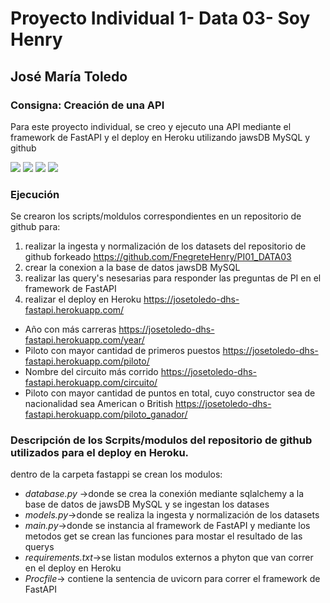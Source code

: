 # Proyecto Individual 1- Data 03- Soy Henry
## José María Toledo

### Consigna: Creación de una API

Para este proyecto individual, se creo y ejecuto una API mediante el framework de FastAPI y el deploy en Heroku utilizando jawsDB MySQL y github

![](https://upload.wikimedia.org/wikipedia/commons/thumb/e/ec/Heroku_logo.svg/320px-Heroku_logo.svg.png)
![](https://upload.wikimedia.org/wikiversity/en/thumb/8/8c/FastAPI_logo.png/320px-FastAPI_logo.png)
![](https://pngimg.com/uploads/github/github_PNG37.png)
![](https://res.cloudinary.com/crunchbase-production/image/upload/c_lpad,h_170,w_170,f_auto,b_white,q_auto:eco,dpr_1/chmyinpr1ffsc0jvpil2)



### Ejecución

Se crearon los scripts/moldulos correspondientes en un repositorio de github para:
1. realizar la ingesta y normalización de los datasets del repositorio de github forkeado https://github.com/FnegreteHenry/PI01_DATA03
2. crear la conexion a la base de datos jawsDB MySQL
3. realizar las query's nesesarias para responder las preguntas de PI en el framework de FastAPI
4. realizar el deploy en Heroku https://josetoledo-dhs-fastapi.herokuapp.com/
- Año con más carreras https://josetoledo-dhs-fastapi.herokuapp.com/year/
- Piloto con mayor cantidad de primeros puestos https://josetoledo-dhs-fastapi.herokuapp.com/piloto/
- Nombre del circuito más corrido https://josetoledo-dhs-fastapi.herokuapp.com/circuito/
- Piloto con mayor cantidad de puntos en total, cuyo constructor sea de nacionalidad sea American o British https://josetoledo-dhs-fastapi.herokuapp.com/piloto_ganador/


  
### Descripción de los Scrpits/modulos del repositorio de github utilizados para el deploy en Heroku.

dentro de la carpeta fastappi se crean los modulos:
- *database.py* ->donde se crea la conexión mediante sqlalchemy a la base de datos de jawsDB MySQL y se ingestan los datases
- *models.py*->donde se realiza la ingesta y normalización de los datasets
- *main.py*->donde se instancia al framework de FastAPI y mediante los metodos get se crean las funciones para mostar el resultado de las querys
- *requirements.txt*->se listan modulos externos a phyton que van correr en el deploy en Heroku
- *Procfile*-> contiene la sentencia de uvicorn para correr el framework de FastAPI






